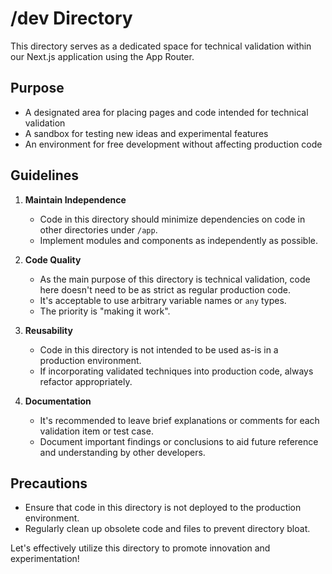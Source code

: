 # /dev Directory

This directory serves as a dedicated space for technical validation within our Next.js application using the App Router.

## Purpose

- A designated area for placing pages and code intended for technical validation
- A sandbox for testing new ideas and experimental features
- An environment for free development without affecting production code

## Guidelines

1. **Maintain Independence**
   - Code in this directory should minimize dependencies on code in other directories under `/app`.
   - Implement modules and components as independently as possible.

2. **Code Quality**
   - As the main purpose of this directory is technical validation, code here doesn't need to be as strict as regular production code.
   - It's acceptable to use arbitrary variable names or `any` types.
   - The priority is "making it work".

3. **Reusability**
   - Code in this directory is not intended to be used as-is in a production environment.
   - If incorporating validated techniques into production code, always refactor appropriately.

4. **Documentation**
   - It's recommended to leave brief explanations or comments for each validation item or test case.
   - Document important findings or conclusions to aid future reference and understanding by other developers.

## Precautions

- Ensure that code in this directory is not deployed to the production environment.
- Regularly clean up obsolete code and files to prevent directory bloat.

Let's effectively utilize this directory to promote innovation and experimentation!

